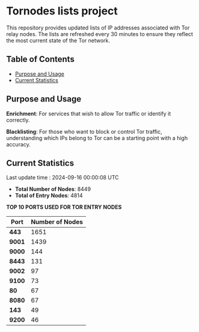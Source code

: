 # Tornodes lists project

This repository provides updated lists of IP addresses associated with Tor relay nodes. The lists are refreshed every 30 minutes to ensure they reflect the most current state of the Tor network.

## Table of Contents

- [Purpose and Usage](#purpose-and-usage)
- [Current Statistics](#current-statistics)


## Purpose and Usage

**Enrichment**: For services that wish to allow Tor traffic or identify it correctly.

**Blacklisting**: For those who want to block or control Tor traffic, understanding which IPs belong to Tor can be a starting point with a high accuracy.

## Current Statistics

Last update time : 2024-09-16 00:00:08 UTC

- **Total Number of Nodes**: 8449
- **Total of Entry Nodes**: 4814

**TOP 10 PORTS USED FOR TOR ENTRY NODES**

| **Port** | **Number of Nodes** |
|------|-----------------|
| **443**   | 1651  |
| **9001**   | 1439  |
| **9000**   | 144  |
| **8443**   | 131  |
| **9002**   | 97  |
| **9100**   | 73  |
| **80**   | 67  |
| **8080**   | 67  |
| **143**   | 49  |
| **9200**   | 46  |

